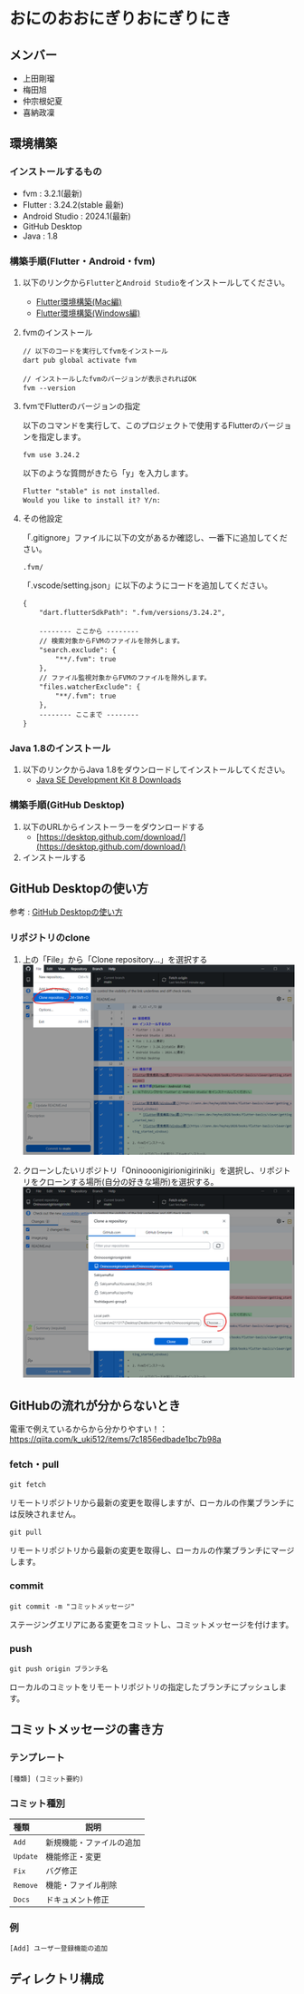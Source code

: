 # おにのおおにぎりおにぎりにき
## メンバー
* 上田剛瑠
* 梅田旭
* 仲宗根妃夏
* 喜納政凜

## 環境構築
### インストールするもの
* fvm : 3.2.1(最新)
* Flutter : 3.24.2(stable 最新)
* Android Studio : 2024.1(最新)
* GitHub Desktop
* Java : 1.8

### 構築手順(Flutter・Android・fvm)
1. 以下のリンクから`Flutter`と`Android Studio`をインストールしてください。

    * [Flutter環境構築(Mac編)](https://zenn.dev/heyhey1028/books/flutter-basics/viewer/getting_started_mac)
    * [Flutter環境構築(Windows編)](https://zenn.dev/heyhey1028/books/flutter-basics/viewer/getting_started_windows)

2. fvmのインストール    
    ```
    // 以下のコードを実行してfvmをインストール
    dart pub global activate fvm

    // インストールしたfvmのバージョンが表示されればOK
    fvm --version
    ```
3. fvmでFlutterのバージョンの指定

    以下のコマンドを実行して、このプロジェクトで使用するFlutterのバージョンを指定します。
    ```
    fvm use 3.24.2
    ```
    以下のような質問がきたら「y」を入力します。
    ```
    Flutter "stable" is not installed.
    Would you like to install it? Y/n:
    ```
4. その他設定

    「.gitignore」ファイルに以下の文があるか確認し、一番下に追加してください。
    ```
    .fvm/
    ```

    「.vscode/setting.json」に以下のようにコードを追加してください。
    ```
    {
        "dart.flutterSdkPath": ".fvm/versions/3.24.2",

        -------- ここから --------
        // 検索対象からFVMのファイルを除外します。
        "search.exclude": {
            "**/.fvm": true
        },
        // ファイル監視対象からFVMのファイルを除外します。
        "files.watcherExclude": {
            "**/.fvm": true
        },
        -------- ここまで --------
    }
    ```

### Java 1.8のインストール
1. 以下のリンクからJava 1.8をダウンロードしてインストールしてください。
    * [Java SE Development Kit 8 Downloads](https://www.oracle.com/java/technologies/javase/javase-jdk8-downloads.html)

### 構築手順(GitHub Desktop)
1. 以下のURLからインストーラーをダウンロードする<br>
    * [https://desktop.github.com/download/](https://desktop.github.com/download/)
2. インストールする


## GitHub Desktopの使い方
参考 : [GitHub Desktopの使い方](https://www.kagoya.jp/howto/it-glossary/develop/githubdesktop/)

### リポジトリのclone
1. 上の「File」から「Clone repository...」を選択する
    <img hegith="300" src="image.png">

2. クローンしたいリポジトリ「Oninooonigirionigiriniki」を選択し、リポジトリをクローンする場所(自分の好きな場所)を選択する。
    <img heigth="300" src="image-1.png">

## GitHubの流れが分からないとき
電車で例えているからから分かりやすい！：\
https://qiita.com/k_uki512/items/7c1856edbade1bc7b98a

### fetch・pull
```
git fetch
```
リモートリポジトリから最新の変更を取得しますが、ローカルの作業ブランチには反映されません。

```
git pull
```
リモートリポジトリから最新の変更を取得し、ローカルの作業ブランチにマージします。

### commit
```
git commit -m "コミットメッセージ"
```
ステージングエリアにある変更をコミットし、コミットメッセージを付けます。

### push
```
git push origin ブランチ名
```
ローカルのコミットをリモートリポジトリの指定したブランチにプッシュします。

## コミットメッセージの書き方
### テンプレート
```
[種類] (コミット要約)
```
### コミット種別
| 種類 | 説明 |
| :-- | --- |
| `Add` | 新規機能・ファイルの追加 |
| `Update` | 機能修正・変更 |
| `Fix` | バグ修正 |
| `Remove` | 機能・ファイル削除 |
| `Docs` | ドキュメント修正 |

### 例
```
[Add] ユーザー登録機能の追加
```

## ディレクトリ構成
```
```